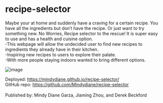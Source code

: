 # recipe-selector
Maybe your at home and suddenly have a craving for a certain recipe. You have all the ingredients but don’t have the recipe. Or just want to try something new. No Worries, Recipe selector to the rescue! It is super easy to use and has a health and cuisine option.
</br>
-This webpage will allow the undecided user to find new recipes to ingredients they already have in their kitchen.
</br>
-Inspiring new recipes to users to explore their palate. 
</br>
-With more people staying indoors wanted to bring different options. 
</br>

![image](https://user-images.githubusercontent.com/81452611/123548916-7536f180-d72c-11eb-9cd8-b38fb3419f60.png)

Deployed: https://mindydiane.github.io/recipe-selector/
</br>
GitHub repo: https://github.com/Mindydiane/recipe-selector
</br></br>
Published by: Mindy Diane Garza, Jiaming Zhou, and Derek Beckford
